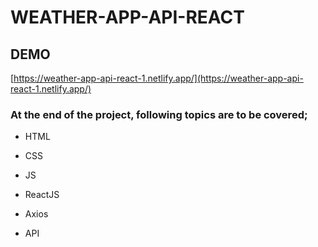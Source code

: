 <h1>WEATHER-APP-API-REACT</h1>

## DEMO

[https://weather-app-api-react-1.netlify.app/](https://weather-app-api-react-1.netlify.app/)


### At the end of the project, following topics are to be covered;

- HTML

- CSS

- JS

- ReactJS

- Axios 

- API

